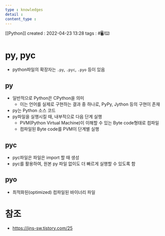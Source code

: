 ```yaml
---
type : knowledges
detail : 
content_type :
---
```


[[Python]]
created : 2022-04-23 13:28
tags : #🖥️/⌨️ 

# py, pyc
- python파일의 확장자는 `.py`, `.pyc`, `.pyo` 등이 있음

## py
- 일반적으로 Python은 CPython을 의미
	- 이는 언어를 실제로 구현하는 결과 중 하나로, PyPy, Jython 등의 구현이 존재
- py는 Python 소스 코드
- py파일을 실행시킬 때, 내부적으로 다음 단계 실행
	- PVM(Python Virtual Machine)이 이해할 수 있는 Byte code형태로 컴파일
	- 컴파일된 Byte code를 PVM이 단계별 실행

## pyc
- pyc파일은 파일은 import 할 때 생성
- pyc를 활용하여, 원본 py 파일 없이도 더 빠르게 실행할 수 있도록 함

## pyo
- 최적화된(optimized) 컴파일된 바이너리 파일

# 참조
- https://jins-sw.tistory.com/25
